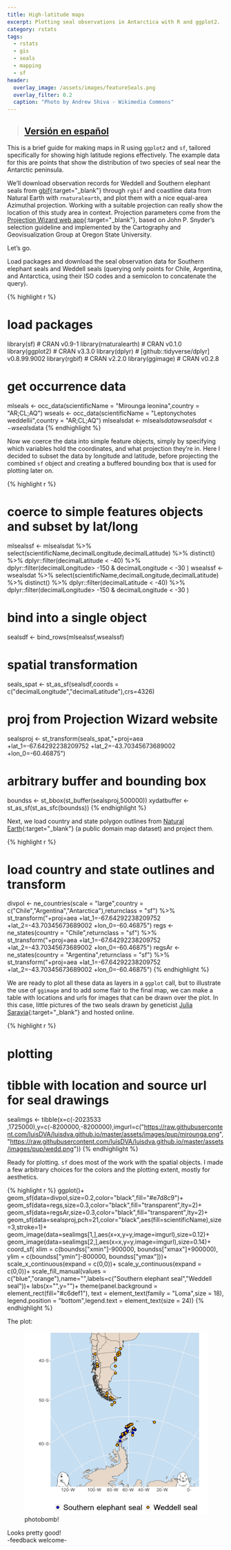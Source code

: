 ```yaml
---
title: High-latitude maps
excerpt: Plotting seal observations in Antarctica with R and ggplot2.
category: rstats
tags:
  - rstats
  - gis
  - seals
  - mapping
  - sf
header:
  overlay_image: /assets/images/featureSeals.png
  overlay_filter: 0.2
  caption: "Photo by Andrew Shiva - Wikimedia Commons"
---
```


> ## [Versión en español](https://luisdva.github.io/rstats/mapa-austral/) 

This is a brief guide for making maps in R using `ggplot2` and `sf`, tailored specifically for showing high latitude regions effectively. The example data for this are points that show the distribution of two species of seal near the Antarctic peninsula.

We’ll download observation records for Weddell and Southern elephant seals from [gbif](https://www.gbif.org/){:target="_blank"} through `rgbif` and coastline data from Natural Earth with `rnaturalearth`, and plot them with a nice equal-area Azimuthal projection. Working with a suitable projection can really show the location of this study area in context. Projection parameters come from the [Projection Wizard web app](https://projectionwizard.org/){:target="_blank"}, based on John P. Snyder’s selection guideline and implemented by the Cartography and Geovisualization Group at Oregon State University.

Let’s go.


Load packages and download the seal observation data for Southern elephant seals and Weddell seals (querying only points for Chile, Argentina, and Antarctica, using their ISO codes and a semicolon to concatenate the query).

{% highlight r %}
# load packages 
library(sf) # CRAN v0.9-1
library(rnaturalearth) # CRAN v0.1.0
library(ggplot2) # CRAN v3.3.0
library(dplyr) # [github::tidyverse/dplyr] v0.8.99.9002
library(rgbif) # CRAN v2.2.0
library(ggimage) # CRAN v0.2.8

# get occurrence data
mlseals <- occ_data(scientificName = "Mirounga leonina",country = "AR;CL;AQ")
wseals <- occ_data(scientificName = "Leptonychotes weddellii",country = "AR;CL;AQ")
mlsealsdat <- mlseals$data
wsealsdat <-wseals$data
{% endhighlight %}

Now we coerce the data into simple feature objects, simply by specifying which variables hold the coordinates, and what projection they’re in. Here I decided to subset the data by longitude and latitude, before projecting the combined `sf` object and creating a buffered bounding box that is used for plotting later on.

{% highlight r %}

# coerce to simple features objects and subset by lat/long
mlsealssf <- 
  mlsealsdat %>% select(scientificName,decimalLongitude,decimalLatitude) %>% 
  distinct() %>% dplyr::filter(decimalLatitude < -40) %>% 
  dplyr::filter(decimalLongitude> -150 & decimalLongitude < -30 )
wsealssf <- 
  wsealsdat %>% select(scientificName,decimalLongitude,decimalLatitude) %>% 
  distinct() %>% dplyr::filter(decimalLatitude < -40) %>% 
  dplyr::filter(decimalLongitude> -150 & decimalLongitude < -30 )

# bind into a single object
sealsdf <- bind_rows(mlsealssf,wsealssf) 

# spatial transformation
seals_spat <- st_as_sf(sealsdf,coords = c("decimalLongitude","decimalLatitude"),crs=4326)               
# proj from Projection Wizard website
sealsproj <- st_transform(seals_spat,"+proj=aea +lat_1=-67.64292238209752 +lat_2=-43.70345673689002 +lon_0=-60.46875")
# arbitrary buffer and bounding box
boundss <- st_bbox(st_buffer(sealsproj,500000))
xydatbuffer <- st_as_sf(st_as_sfc(boundss))
{% endhighlight %}

Next, we load country and state polygon outlines from [Natural Earth](https://www.naturalearthdata.com/){:target="_blank"} (a public domain map dataset) and project them.

{% highlight r %}

# load country and state outlines and transform 
divpol <- ne_countries(scale = "large",country = c("Chile","Argentina","Antarctica"),returnclass = "sf") %>% 
  st_transform("+proj=aea +lat_1=-67.64292238209752 +lat_2=-43.70345673689002 +lon_0=-60.46875")
regs <- ne_states(country = "Chile",returnclass = "sf") %>% 
  st_transform("+proj=aea +lat_1=-67.64292238209752 +lat_2=-43.70345673689002 +lon_0=-60.46875")
regsAr <- ne_states(country = "Argentina",returnclass = "sf") %>% 
  st_transform("+proj=aea +lat_1=-67.64292238209752 +lat_2=-43.70345673689002 +lon_0=-60.46875")
{% endhighlight %}


We are ready to plot all these data as layers in a `ggplot` call, but to illustrate the use of `ggimage` and to add some flair to the final map, we can make a table with locations and urls for images that can be drawn over the plot. In this case, little pictures of the two seals drawn by geneticist [Julia Saravia](https://twitter.com/JujuSaravia){:target="_blank"} and hosted online.

{% highlight r %}
# plotting
# tibble with location and source url for seal drawings
sealimgs <- tibble(x=c(-2023533 ,1725000),y=c(-8200000,-8200000),imgurl=c("https://raw.githubusercontent.com/luisDVA/luisdva.github.io/master/assets/images/pup/mirounga.png",
                                  "https://raw.githubusercontent.com/luisDVA/luisdva.github.io/master/assets/images/pup/wedd.png"))
{% endhighlight %}

Ready for plotting. `sf` does most of the work with the spatial objects. I made a few arbitrary choices for the colors and the plotting extent, mostly for aesthetics.

{% highlight r %}
ggplot()+  
  geom_sf(data=divpol,size=0.2,color="black",fill="#e7d8c9")+
  geom_sf(data=regs,size=0.3,color="black",fill="transparent",lty=2)+
  geom_sf(data=regsAr,size=0.3,color="black",fill="transparent",lty=2)+
  geom_sf(data=sealsproj,pch=21,color="black",aes(fill=scientificName),size=3,stroke=1)+
  geom_image(data=sealimgs[1,],aes(x=x,y=y,image=imgurl),size=0.12)+
  geom_image(data=sealimgs[2,],aes(x=x,y=y,image=imgurl),size=0.14)+
    coord_sf(
    xlim = c(boundss["xmin"]-900000, boundss["xmax"]+900000),
    ylim = c(boundss["ymin"]-800000, boundss["ymax"]))+
  scale_x_continuous(expand = c(0,0))+
  scale_y_continuous(expand = c(0,0))+
  scale_fill_manual(values = c("blue","orange"),name="",labels=c("Southern elephant seal","Weddell seal"))+
  labs(x="",y="")+
  theme(panel.background = element_rect(fill="#c6def1"),
        text = element_text(family = "Loma",size = 18),
        legend.position = "bottom",legend.text = element_text(size = 24))
{% endhighlight %}

The plot:

<figure>
    <a href="/assets/images/seals.png"><img src="/assets/images/seals.png"></a>
        <figcaption>photobomb!</figcaption>
</figure>

Looks pretty good!  
-feedback welcome-
